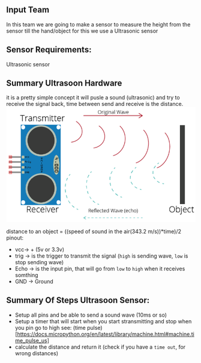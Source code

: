 ## Input Team
In this team we are going to make a sensor to measure the height from the sensor till the hand/object
for this we use a Ultrasonic sensor

## Sensor Requirements:
Ultrasonic sensor
## Summary Ultrasoon Hardware
it is a pretty simple concept it will pusle a sound (ultrasonic) and try to receive the signal back, time between send and receive is the distance. 
![img.png](img.png)

distance to an object = ((speed of sound in the air(343.2 m/s))*time)/2
pinout:
- vcc-> + (5v or 3.3v)
- trig -> is the trigger to transmit the signal (`high` is sending wave, `low` is stop sending wave)
- Echo -> is the input pin, that will go from `low` to `high` when it receives somthing
- GND -> Ground

## Summary Of Steps Ultrasoon Sensor:
- Setup all pins and be able to send a sound wave (10ms or so)
- Setup a timer that will start when you start stransmitting and stop when you pin go to high see: (time pulse)[https://docs.micropython.org/en/latest/library/machine.html#machine.time_pulse_us]
- calculate the distance and return it (check if you have a `time out`, for wrong distances)

